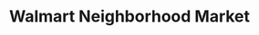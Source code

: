 ---
title: "Walmart Neighborhood Market"
url: /glendale/walmart-neighborhood-market-west-peoria-avenue/
shop: Supermarkt
---